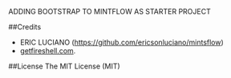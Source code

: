 ADDING BOOTSTRAP TO MINTFLOW AS STARTER PROJECT

##Credits
 * ERIC LUCIANO (https://github.com/ericsonluciano/mintsflow)
 * [getfireshell.com](http://getfireshell.com).

##License
The MIT License (MIT)
